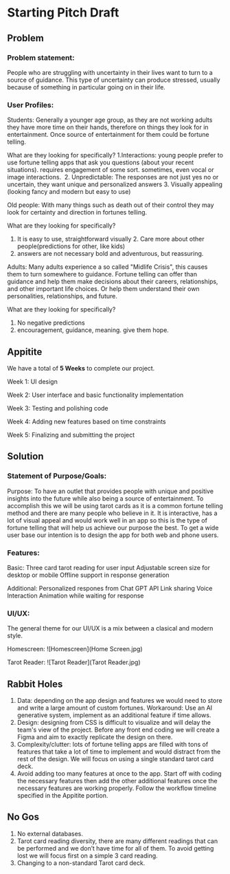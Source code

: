 # Starting Pitch Draft

## Problem
### Problem statement: 
People who are struggling with uncertainty in their lives want to turn to a source of guidance. This type of uncertainty can produce stressed, usually because of something in particular going on in their life.

### User Profiles:

Students: 
Generally a younger age group, as they are not working adults they have more time on their hands, therefore on things they look for in entertainment. Once  source of entertainment for them could be fortune telling. 

What are they looking for specifically?
1.Interactions: young people prefer to use fortune telling apps that ask you questions (about your recent situations). requires engagement of some sort. sometimes, even vocal or image interactions. 
2. Unpredictable: The responses are not just yes no or uncertain, they want unique and personalized answers
3. Visually appealing (looking fancy and modern but easy to use)


Old people:
With many things such as death out of their control they may look for certainty and direction in fortunes telling.

What are they looking for specifically?
1. It is easy to use, straightforward visually
2. Care more about other people(predictions for other, like kids)
3. answers are not necessary bold and adventurous, but reassuring.

Adults:
Many adults experience a so called "Midlife Crisis", this causes them to turn somewhere to guidance. Fortune telling can offer than guidance and help them make decisions about their careers, relationships, and other important life choices. Or help them understand their own personalities, relationships, and future.

What are they looking for specifically?
1. No negative predictions
2. encouragement, guidance, meaning. give them hope.

## Appitite
We have a total of **5 Weeks** to complete our project.

Week 1:
UI design

Week 2:
User interface and basic functionality implementation

Week 3:
Testing and polishing code

Week 4:
Adding new features based on time constraints

Week 5:
Finalizing and submitting the project

## Solution
### Statement of Purpose/Goals:
Purpose: To have an outlet that provides people with unique and positive insights into the future while also being a source of entertainment. To accomplish this we will be using tarot cards as it is a common fortune telling method and there are many people who believe in it. It is interactive, has a lot of visual appeal and would work well in an app so this is the type of fortune telling that will help us achieve our purpose the best. To get a wide user base our intention is to design the app for both web and phone users. 

### Features:
Basic: 
Three card tarot reading for user input
Adjustable screen size for desktop or mobile
Offline support in response generation

Additional:
Personalized respones from Chat GPT API
Link sharing
Voice Interaction
Animation while waiting for response

### UI/UX:
The general theme for our UI/UX is a mix between a clasical and modern style.

Homescreen:
![Homescreen](Home Screen.jpg)

Tarot Reader:
![Tarot Reader](Tarot Reader.jpg)

## Rabbit Holes
1. Data: depending on the app design and features we would need to store and write a large amount of custom fortunes. Workaround: Use an AI generative system, implement as an additional feature if time allows.
2. Design: designing from CSS is difficult to visualize and will delay the team's view of the project. Before any front end coding we will create a Figma and aim to exactly replicate the design on there.
3. Complexity/clutter: lots of fortune telling apps are filled with tons of features that take a lot of time to implement and would distract from the rest of the design. We will focus on using a single standard tarot card deck.
4. Avoid adding too many features at once to the app. Start off with coding the necessary features then add the other additional features once the necessary features are working properly. Follow the workflow timeline specified in the Appitite portion.

## No Gos
1. No external databases.
2. Tarot card reading diversity, there are many different readings that can be performed and we don’t have time for all of them. To avoid getting lost we will focus first on a simple 3 card reading.
3. Changing to a non-standard Tarot card deck.

